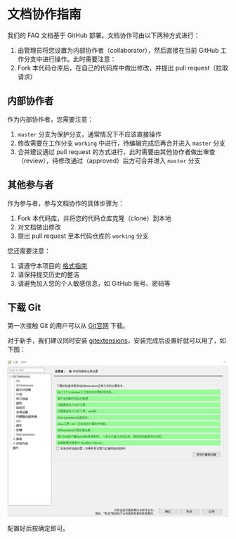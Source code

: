 # 文档协作指南

我们的 FAQ 文档基于 GitHub 部署。文档协作可由以下两种方式进行：

1. 由管理员将您设置为内部协作者（collaborator），然后直接在当前 GitHub 工作分支中进行操作。此时需要注意：
1. Fork 本代码仓库后，在自己的代码库中做出修改，并提出 pull request（拉取请求）

## 内部协作者

作为内部协作者，您需要注意：

1. `master` 分支为保护分支，通常情况下不应该直接操作
1. 修改需要在工作分支 `working` 中进行，待编辑完成后再合并进入 `master` 分支
1. 合并建议通过 pull request 的方式进行，此时需要由其他协作者做出审查（review），待修改通过（approved）后方可合并进入 `master` 分支

## 其他参与者

作为参与者，参与文档协作的具体步骤为：

1. Fork 本代码库，并将您的代码仓库克隆（clone）到本地
1. 对文档做出修改
1. 提出 pull request 至本代码仓库的 `working` 分支

您还需要注意：

1. 请遵守本项目的 [格式指南](STYLE_GUIDE.md)
1. 请保持提交历史的整洁
1. 请避免加入您的个人敏感信息，如 GitHub 账号、密码等

## 下载 Git

第一次接触 Git 的用户可以从 [Git官网](https://git-scm.com/) 下载。

对于新手，我们建议同时安装 [gitextensions](https://gitextensions.github.io/)，安装完成后设置好就可以用了，如下图：

![git-gui](images/git-gui.png)

配置好后按确定即可。

